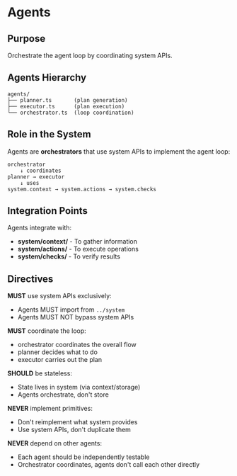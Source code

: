 # Agents

## Purpose

Orchestrate the agent loop by coordinating system APIs.

## Agents Hierarchy

```
agents/
├── planner.ts       (plan generation)
├── executor.ts      (plan execution)
└── orchestrator.ts  (loop coordination)
```

## Role in the System

Agents are **orchestrators** that use system APIs to implement the agent loop:

```
orchestrator
    ↓ coordinates
planner → executor
    ↓ uses
system.context → system.actions → system.checks
```

## Integration Points

Agents integrate with:

- **system/context/** - To gather information
- **system/actions/** - To execute operations
- **system/checks/** - To verify results

## Directives

**MUST** use system APIs exclusively:

- Agents MUST import from `../system`
- Agents MUST NOT bypass system APIs

**MUST** coordinate the loop:

- orchestrator coordinates the overall flow
- planner decides what to do
- executor carries out the plan

**SHOULD** be stateless:

- State lives in system (via context/storage)
- Agents orchestrate, don't store

**NEVER** implement primitives:

- Don't reimplement what system provides
- Use system APIs, don't duplicate them

**NEVER** depend on other agents:

- Each agent should be independently testable
- Orchestrator coordinates, agents don't call each other directly
